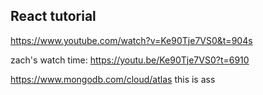 ## React tutorial
https://www.youtube.com/watch?v=Ke90Tje7VS0&t=904s

zach's watch time: https://youtu.be/Ke90Tje7VS0?t=6910

https://www.mongodb.com/cloud/atlas this is ass
